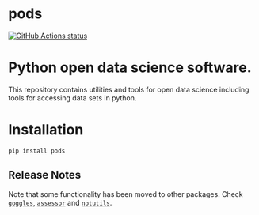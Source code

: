 pods
===

<p align="left">
  <a href="https://github.com/lawrennd/ods"><img alt="GitHub Actions status" src="https://github.com/lawrennd/ods/workflows/teest-code/badge.svg"></a>
</p>

# Python open data science software. 

This repository contains utilities and tools for open data science including tools for accessing data sets in python. 




# Installation

```
pip install pods
```


## Release Notes

Note that some functionality has been moved to other packages. Check [`goggles`](https://github.com/lawrennd/goggles), [`assessor`](https://github.com/lawrennd/assessor) and [`notutils`](https://github.com/lawrennd/notutils).

